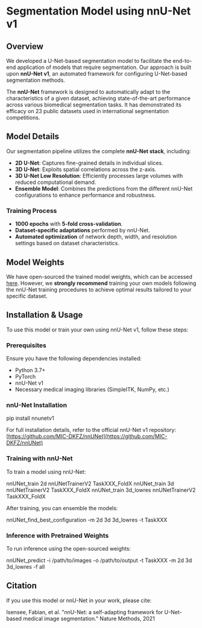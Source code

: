 # Segmentation Model using nnU-Net v1

## Overview
We developed a U-Net-based segmentation model to facilitate the end-to-end application of models that require segmentation. Our approach is built upon **nnU-Net v1**, an automated framework for configuring U-Net-based segmentation methods.

The **nnU-Net** framework is designed to automatically adapt to the characteristics of a given dataset, achieving state-of-the-art performance across various biomedical segmentation tasks. It has demonstrated its efficacy on 23 public datasets used in international segmentation competitions.

## Model Details
Our segmentation pipeline utilizes the complete **nnU-Net stack**, including:
- **2D U-Net**: Captures fine-grained details in individual slices.
- **3D U-Net**: Exploits spatial correlations across the z-axis.
- **3D U-Net Low Resolution**: Efficiently processes large volumes with reduced computational demand.
- **Ensemble Model**: Combines the predictions from the different nnU-Net configurations to enhance performance and robustness.

### Training Process
- **1000 epochs** with **5-fold cross-validation**.
- **Dataset-specific adaptations** performed by nnU-Net.
- **Automated optimization** of network depth, width, and resolution settings based on dataset characteristics.

## Model Weights
We have open-sourced the trained model weights, which can be accessed [here](#). However, we **strongly recommend** training your own models following the nnU-Net training procedures to achieve optimal results tailored to your specific dataset.

## Installation & Usage
To use this model or train your own using nnU-Net v1, follow these steps:

### Prerequisites
Ensure you have the following dependencies installed:
- Python 3.7+
- PyTorch
- nnU-Net v1
- Necessary medical imaging libraries (SimpleITK, NumPy, etc.)

### nnU-Net Installation

pip install nnunetv1

For full installation details, refer to the official nnU-Net v1 repository: [https://github.com/MIC-DKFZ/nnUNet](https://github.com/MIC-DKFZ/nnUNet)

### Training with nnU-Net
To train a model using nnU-Net:

nnUNet_train 2d nnUNetTrainerV2 TaskXXX_FoldX
nnUNet_train 3d nnUNetTrainerV2 TaskXXX_FoldX
nnUNet_train 3d_lowres nnUNetTrainerV2 TaskXXX_FoldX

After training, you can ensemble the models:

nnUNet_find_best_configuration -m 2d 3d 3d_lowres -t TaskXXX

### Inference with Pretrained Weights
To run inference using the open-sourced weights:

nnUNet_predict -i /path/to/images -o /path/to/output -t TaskXXX -m 2d 3d 3d_lowres -f all

## Citation
If you use this model or nnU-Net in your work, please cite:

Isensee, Fabian, et al. "nnU-Net: a self-adapting framework for U-Net-based medical image segmentation." Nature Methods, 2021

